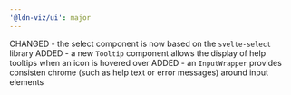 ```yaml
---
'@ldn-viz/ui': major
---
```


CHANGED - the select component is now based on the `svelte-select` library
ADDED - a new `Tooltip` component allows the display of help tooltips when an icon is hovered over
ADDED - an `InputWrapper` provides consisten chrome (such as help text or error messages) around input elements
